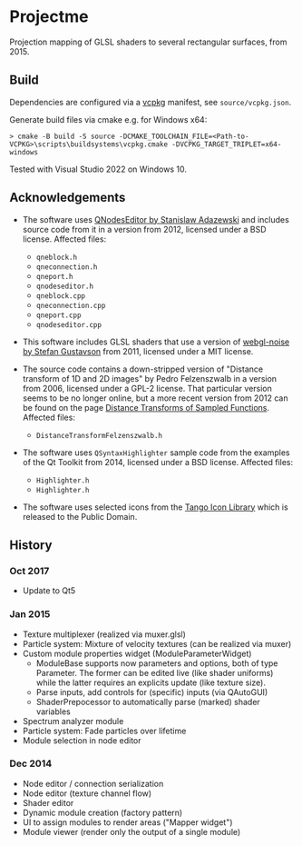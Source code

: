 # Projectme

Projection mapping of GLSL shaders to several rectangular surfaces, from 2015.

## Build

Dependencies are configured via a [vcpkg](https://vcpkg.io/) manifest, see `source/vcpkg.json`.

Generate build files via cmake e.g. for Windows x64:
```
> cmake -B build -S source -DCMAKE_TOOLCHAIN_FILE=<Path-to-VCPKG>\scripts\buildsystems\vcpkg.cmake -DVCPKG_TARGET_TRIPLET=x64-windows
```

Tested with Visual Studio 2022 on Windows 10.

## Acknowledgements

- The software uses [QNodesEditor by Stanislaw Adazewski](https://adared.ch/qnodeseditor-qt-nodesports-based-data-processing-flow-editor/)
  and includes source code from it in a version from 2012, licensed under a BSD license. Affected files:
    - `qneblock.h`
	- `qneconnection.h`
	- `qneport.h`
	- `qnodeseditor.h`
	- `qneblock.cpp`
	- `qneconnection.cpp`
	- `qneport.cpp`
	- `qnodeseditor.cpp`

- This software includes GLSL shaders that use a version of [webgl-noise by Stefan Gustavson](https://github.com/ashima/webgl-noise) 
  from 2011, licensed under a MIT license.

- The source code contains a down-stripped version of "Distance transform of 1D and 2D images"
  by Pedro Felzenszwalb in a version from 2006, licensed under a GPL-2 license.
  That particular version seems to be no longer online, but a more recent version 
  from 2012 can be found on the page [Distance Transforms of Sampled Functions](https://cs.brown.edu/people/pfelzens/dt/index.html).
  Affected files:
    - `DistanceTransformFelzenszwalb.h`

- The software uses `QSyntaxHighlighter` sample code from the examples of the Qt Toolkit
  from 2014, licensed under a BSD license. Affected files:
    - `Highlighter.h`
    - `Highlighter.h`

- The software uses selected icons from the [Tango Icon Library](http://tango.freedesktop.org/Tango_Icon_Library)
  which is released to the Public Domain. 

## History

### Oct 2017
* Update to Qt5

### Jan 2015
* Texture multiplexer (realized via muxer.glsl)
* Particle system: Mixture of velocity textures (can be realized via muxer)
* Custom module properties widget (ModuleParameterWidget)
	- ModuleBase supports now parameters and options, both of type Parameter.
	  The former can be edited live (like shader uniforms) while the latter 
	  requires an explicits update (like texture size).
	- Parse inputs, add controls for (specific) inputs (via QAutoGUI)
	- ShaderPrepocessor to automatically parse (marked) shader variables
* Spectrum analyzer module
* Particle system: Fade particles over lifetime
* Module selection in node editor

### Dec 2014
* Node editor / connection serialization
* Node editor (texture channel flow)
* Shader editor
* Dynamic module creation (factory pattern)
* UI to assign modules to render areas ("Mapper widget")
* Module viewer (render only the output of a single module)
